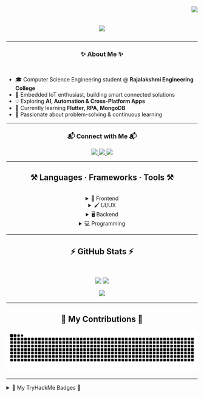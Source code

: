 <img align="right" src="https://visitor-badge.laobi.icu/badge?page_id=Sarveshsivasankaran.Sarveshsivasankaran" />

<h1 align="center">
  <img src="https://readme-typing-svg.herokuapp.com/?font=Righteous&size=35&center=true&vCenter=true&width=500&height=70&duration=4500&lines=Hey+There+Codey!+👋;+I'm+Sarvesh+Sivasankaran!;" />
</h1>

---

<h3 align="center">✨ About Me ✨</h3>
<br>
<div align="left">

- 🎓 Computer Science Engineering student @ **Rajalakshmi Engineering College**  
- 🔌 Embedded IoT enthusiast, building smart connected solutions  
- 💡 Exploring **AI, Automation & Cross-Platform Apps**  
- 🌱 Currently learning **Flutter, RPA, MongoDB**  
- 🚀 Passionate about problem-solving & continuous learning  

</div>

---

<h3 align="center">📬 Connect with Me 📬</h3>
<div align="center"> 
  <a href="mailto:sarveshsivasankaran@yahoo.com">
    <img src="https://img.shields.io/badge/Email-333333?style=for-the-badge&logo=yahoo&logoColor=purple" />
  </a>
  <a href="https://linkedin.com/in/sarvesh-sivasankaran" target="_blank">
    <img src="https://img.shields.io/badge/LinkedIn-0077B5?style=for-the-badge&logo=linkedin&logoColor=white" />
  </a>
  <a href="https://github.com/Sarveshsivasankaran" target="_blank">
    <img src="https://img.shields.io/badge/GitHub-000000?style=for-the-badge&logo=github&logoColor=white" />
  </a>
</div>

---

<h2 align="center">⚒️ Languages · Frameworks · Tools ⚒️</h2>
<br/>

<div align="center">

<details>
  <summary>🎨 Frontend</summary>
  <img src="https://skillicons.dev/icons?i=react,bootstrap,mui,html,css,tailwind" />
</details>

<details>
  <summary>🖌️ UI/UX</summary>
  <img src="https://skillicons.dev/icons?i=figma" />
</details>

<details>
  <summary>🖥️ Backend</summary>
  <img src="https://skillicons.dev/icons?i=nodejs,javascript,typescript,express,firebase,mongodb,nextjs,mysql,flask" />
</details>

<details>
  <summary>💻 Programming</summary>
  <img src="https://skillicons.dev/icons?i=c,java,python,r" />
</details>

</div>

---

<h2 align="center">⚡ GitHub Stats ⚡</h2>
<br/>

<p align="center">
  <img src="https://streak-stats.demolab.com?user=Sarveshsivasankaran&theme=material-palenight&hide_border=true&border_radius=12&date_format=j%20M%5B%20Y%5D&stroke=EBDED2" height="150" />
  <img src="https://github-readme-stats.vercel.app/api?username=Sarveshsivasankaran&show_icons=true&theme=material-palenight" height="150" />
</p>

<p align="center">
  <img src="https://github-readme-stats.vercel.app/api/top-langs/?username=Sarveshsivasankaran&langs_count=8&layout=compact&theme=material-palenight" height="150" />
</p>

---

<div align="center">
  <h2>🐍 My Contributions 🐍</h2>
  <img alt="snake eating my contributions" src="https://raw.githubusercontent.com/Sarveshsivasankaran/Sarveshsivasankaran/output/github-contribution-grid-snake.svg" />
</div>

---

<details>
  <summary>👾 My TryHackMe Badges 👾</summary>
  <br>
  <img src="https://tryhackme.com/api/v2/badges/public-profile?userPublicId=5442764" alt="Badge-profile"/>
  <br/><br/>
  <img width="450" height="250" src="https://github.com/user-attachments/assets/b539e1ed-d92d-422e-a35e-6fc73dfd31b5" />
  <img width="450" height="250" src="https://github.com/user-attachments/assets/52f8f8f7-d3be-4a66-ae84-0e2e0a001544" />
  <img width="450" height="250" src="https://github.com/user-attachments/assets/e53e6984-e932-4447-92f8-2942155636ef" />
  <img width="450" height="250" src="https://github.com/user-attachments/assets/2737a65a-3411-4f7b-908e-933c2fa43917" />
  <img width="450" height="250" src="https://github.com/user-attachments/assets/879b52d4-1a80-49c5-9be5-ff6a30248c58" />
  <img width="450" height="250" src="https://github.com/user-attachments/assets/36f5692a-8ea4-402e-a0fd-1e6803f56911" />
</details>
